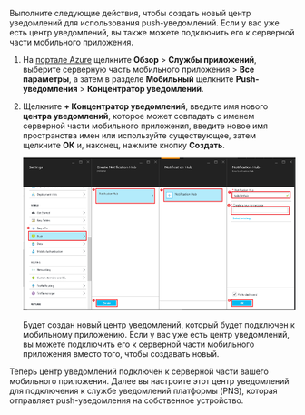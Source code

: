 Выполните следующие действия, чтобы создать новый центр уведомлений для использования push-уведомлений. Если у вас уже есть центр уведомлений, вы также можете подключить его к серверной части мобильного приложения.

1. На [портале Azure] щелкните **Обзор** > **Службы приложений**, выберите серверную часть мобильного приложения > **Все параметры**, а затем в разделе **Мобильный** щелкните **Push-уведомления** > **Концентратор уведомлений**.

2. Щелкните **+ Концентратор уведомлений**, введите имя нового **центра уведомлений**, которое может совпадать с именем серверной части мобильного приложения, введите новое имя пространства имен или используйте существующее, затем щелкните **ОК** и, наконец, нажмите кнопку **Создать**.

	![](./media/app-service-mobile-create-notification-hub/create-new-hub-flow.png)

	Будет создан новый центр уведомлений, который будет подключен к мобильному приложению. Если у вас уже есть центр уведомлений, вы можете подключить его к серверной части мобильного приложения вместо того, чтобы создавать новый.

Теперь центр уведомлений подключен к серверной части вашего мобильного приложения. Далее вы настроите этот центр уведомлений для подключения к службе уведомлений платформы (PNS), которая отправляет push-уведомления на собственное устройство.

[портале Azure]: https://portal.azure.com/

<!---HONumber=AcomDC_1203_2015-->